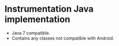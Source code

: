 Instrumentation Java implementation
======================================================

* Java 7 compatible.
* Contains any classes not compatible with Android.
